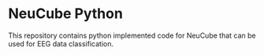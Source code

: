 # NeuCube Python

This repository contains python implemented code for NeuCube that can be used for EEG data classification.
